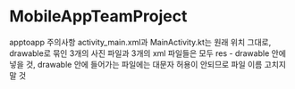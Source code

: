 # MobileAppTeamProject
apptoapp 주의사항
activity_main.xml과 MainActivity.kt는 원래 위치 그대로,
drawable로 묶인 3개의 사진 파일과 3개의 xml 파일들은 모두 res - drawable 안에 넣을 것, drawable 안에 들어가는 파일에는 대문자 허용이 안되므로 파일 이름 고치지 말 것
